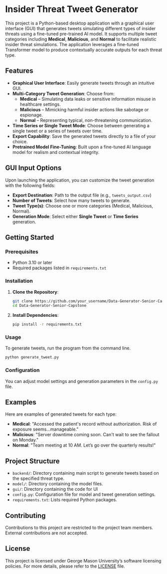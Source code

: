 # Insider Threat Tweet Generator

This project is a Python-based desktop application with a graphical user interface (GUI) that generates tweets simulating different types of insider threats using a fine-tuned pre-trained AI model. It supports multiple tweet categories including **Medical**, **Malicious**, and **Normal** to facilitate realistic insider threat simulations. The application leverages a fine-tuned Transformer model to produce contextually accurate outputs for each threat type.

## Features

- **Graphical User Interface**: Easily generate tweets through an intuitive GUI.
- **Multi-Category Tweet Generation**: Choose from:
  - **Medical** – Simulating data leaks or sensitive information misuse in healthcare settings.
  - **Malicious** – Mimicking harmful insider actions like sabotage or espionage.
  - **Normal** – Representing typical, non-threatening communication.
- **Time Series or Single Tweet Mode**: Choose between generating a single tweet or a series of tweets over time.
- **Export Capability**: Save the generated tweets directly to a file of your choice.
- **Pretrained Model Fine-Tuning**: Built upon a fine-tuned AI language model for realism and contextual integrity.

## GUI Input Options

Upon launching the application, you can customize the tweet generation with the following fields:

- **Export Destination**: Path to the output file (e.g., `tweets_output.csv`)
- **Number of Tweets**: Select how many tweets to generate.
- **Tweet Type(s)**: Choose one or more categories (Medical, Malicious, Normal).
- **Generation Mode**: Select either **Single Tweet** or **Time Series** generation.

## Getting Started

### Prerequisites

- Python 3.10 or later
- Required packages listed in `requirements.txt`

### Installation

1. **Clone the Repository**:
   ```bash
   git clone https://github.com/your_username/Data-Generator-Senior-Capstone.git
   cd Data-Generator-Senior-Capstone
   ```
2. **Install Dependencies**:
   ```bash
   pip install -r requirements.txt
   ```

### Usage

To generate tweets, run the program from the command line.

  ```bash
  python generate_tweet.py
  ```

### Configuration

You can adjust model settings and generation parameters in the `config.py` file.

## Examples

Here are examples of generated tweets for each type:

- **Medical**: "Accessed the patient's record without authorization. Risk of exposure seems...manageable."
- **Malicious**: "Server downtime coming soon. Can't wait to see the fallout on Monday."
- **Normal**: "Team meeting at 10 AM. Let’s go over the quarterly results!"

## Project Structure

- `backend/`: Directory containing main script to generate tweets based on the specified threat type.
- `model/`: Directory containing the model files.
- `gui/`: Directory containing the code for UI
- `config.py`: Configuration file for model and tweet generation settings.
- `requirements.txt`: Lists required Python packages.

## Contributing

Contributions to this project are restricted to the project team members. External contributions are not accepted.

## License

This project is licensed under George Mason University’s software licensing policies. For more details, please refer to the [LICENSE](LICENSE) file.
